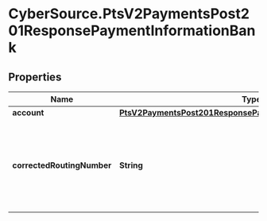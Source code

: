 # CyberSource.PtsV2PaymentsPost201ResponsePaymentInformationBank

## Properties
Name | Type | Description | Notes
------------ | ------------- | ------------- | -------------
**account** | [**PtsV2PaymentsPost201ResponsePaymentInformationBankAccount**](PtsV2PaymentsPost201ResponsePaymentInformationBankAccount.md) |  | [optional] 
**correctedRoutingNumber** | **String** | Corrected account number from the ACH verification service.  For details, see &#x60;ecp_debit_corrected_routing_number&#x60; or &#x60;ecp_credit_corrected_routing_number&#x60; reply field descriptions in the [Electronic Check Services Using the SCMP API Guide.](https://apps.cybersource.com/library/documentation/dev_guides/EChecks_SCMP_API/html/wwhelp/wwhimpl/js/html/wwhelp.htm)  | [optional] 


